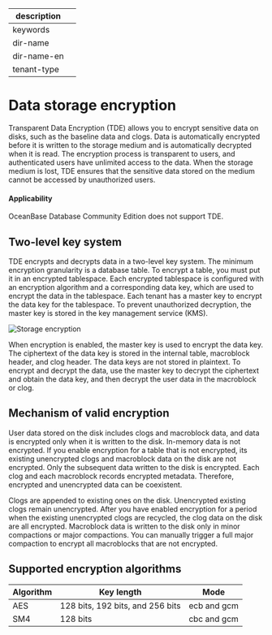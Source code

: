 |description||
|---|---|
|keywords||
|dir-name||
|dir-name-en||
|tenant-type||

# Data storage encryption

Transparent Data Encryption (TDE) allows you to encrypt sensitive data on disks, such as the baseline data and clogs. Data is automatically encrypted before it is written to the storage medium and is automatically decrypted when it is read. The encryption process is transparent to users, and authenticated users have unlimited access to the data. When the storage medium is lost, TDE ensures that the sensitive data stored on the medium cannot be accessed by unauthorized users.

  <main id="notice" >
    <h4>Applicability</h4>
    <p>OceanBase Database Community Edition does not support TDE. </p>
  </main>

## Two-level key system

TDE encrypts and decrypts data in a two-level key system. The minimum encryption granularity is a database table. To encrypt a table, you must put it in an encrypted tablespace. Each encrypted tablespace is configured with an encryption algorithm and a corresponding data key, which are used to encrypt the data in the tablespace. Each tenant has a master key to encrypt the data key for the tablespace. To prevent unauthorized decryption, the master key is stored in the key management service (KMS).

![Storage encryption](https://obbusiness-private.oss-cn-shanghai.aliyuncs.com/doc/img/observer-enterprise/V4.2.1/EN_US/700.reference/100.oceanbase-database-concepts/Storage-encryption.png)

When encryption is enabled, the master key is used to encrypt the data key. The ciphertext of the data key is stored in the internal table, macroblock header, and clog header. The data keys are not stored in plaintext. To encrypt and decrypt the data, use the master key to decrypt the ciphertext and obtain the data key, and then decrypt the user data in the macroblock or clog.

## Mechanism of valid encryption

User data stored on the disk includes clogs and macroblock data, and data is encrypted only when it is written to the disk. In-memory data is not encrypted. If you enable encryption for a table that is not encrypted, its existing unencrypted clogs and macroblock data on the disk are not encrypted. Only the subsequent data written to the disk is encrypted. Each clog and each macroblock records encrypted metadata. Therefore, encrypted and unencrypted data can be coexistent.

Clogs are appended to existing ones on the disk. Unencrypted existing clogs remain unencrypted. After you have enabled encryption for a period when the existing unencrypted clogs are recycled, the clog data on the disk are all encrypted. Macroblock data is written to the disk only in minor compactions or major compactions. You can manually trigger a full major compaction to encrypt all macroblocks that are not encrypted.

## Supported encryption algorithms

| Algorithm | Key length | Mode |
|-----|------------------------------------------------------------|-----|
| AES | 128 bits, 192 bits, and 256 bits | ecb and gcm |
| SM4 | 128 bits | cbc and gcm |
